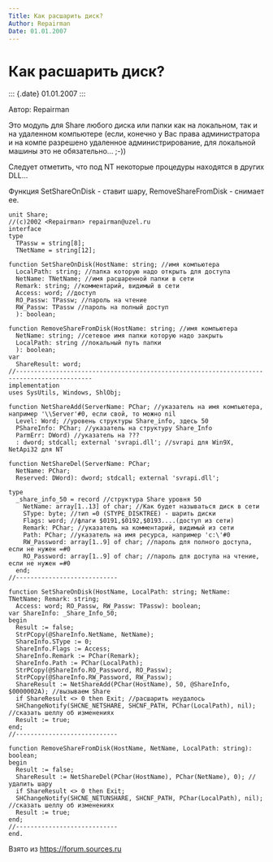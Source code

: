 ```yaml
---
Title: Как расшарить диск?
Author: Repairman
Date: 01.01.2007
---
```



Как расшарить диск?
===================

::: {.date}
01.01.2007
:::

Автор: Repairman

Это модуль для Share любого диска или папки как на локальном, так и на
удаленном компьютере (если, конечно у Вас права администратора и на
компе разрешено удаленное администрирование, для локальной машины это не
обязательно... ;-))

Следует отметить, что под NT некоторые процедуры находятся в других
DLL...

Функция SetShareOnDisk - ставит шару, RemoveShareFromDisk - снимает ее.

    unit Share;
    //(c)2002 <Repairman> repairman@uzel.ru
    interface
    type
      TPassw = string[8];
      TNetName = string[12];
     
    function SetShareOnDisk(HostName: string; //имя компьютера
      LocalPath: string; //папка которую надо открыть для доступа
      NetName: TNetName; //имя расшаренной папки в сети
      Remark: string; //комментарий, видимый в сети
      Access: word; //доступ
      RO_Passw: TPassw; //пароль на чтение
      RW_Passw: TPassw //пароль на полный доступ
      ): boolean;
     
    function RemoveShareFromDisk(HostName: string; //имя компьютера
      NetName: string; //сетевое имя папки которую надо закрыть
      LocalPath: string //локальный путь папки
      ): boolean;
    var
      ShareResult: word;
    //-------------------------------------------------------------------------------------------
    implementation
    uses SysUtils, Windows, ShlObj;
     
    function NetShareAdd(ServerName: PChar; //указатель на имя компьютера, например '\\Server'#0, если свой, то можно nil
      Level: Word; //уровень структуры Share_info, здесь 50
      PShareInfo: PChar; //указатель на структуру Share_Info
      ParmErr: DWord) //указатель на ???
      : dword; stdcall; external 'svrapi.dll'; //svrapi для Win9X, NetApi32 для NT
     
    function NetShareDel(ServerName: PChar;
      NetName: PChar;
      Reserved: DWord): dword; stdcall; external 'svrapi.dll';
     
    type
      _share_info_50 = record //структура Share уровня 50
        NetName: array[1..13] of char; //Как будет называться диск в сети
        SType: byte; //тип =0 (STYPE_DISKTREE) - шарить диски
        Flags: word; //флаги $0191,$0192,$0193....(доступ из сети)
        Remark: PChar; //указатель на комментарий, видимый из сети
        Path: PChar; //указатель на имя ресурса, например 'c:\'#0
        RW_Password: array[1..9] of char; //пароль для полного доступа, если не нужен =#0
        RO_Password: array[1..9] of char; //пароль для доступа на чтение, если не нужен =#0
      end;
    //----------------------------
     
    function SetShareOnDisk(HostName, LocalPath: string; NetName: TNetName; Remark: string;
      Access: word; RO_Passw, RW_Passw: TPassw): boolean;
    var ShareInfo: _Share_Info_50;
    begin
      Result := false;
      StrPCopy(@ShareInfo.NetName, NetName);
      ShareInfo.SType := 0;
      ShareInfo.Flags := Access;
      ShareInfo.Remark := PChar(Remark);
      ShareInfo.Path := PChar(LocalPath);
      StrPCopy(@ShareInfo.RO_Password, RO_Passw);
      StrPCopy(@ShareInfo.RW_Password, RW_Passw);
      ShareResult := NetShareAdd(PChar(HostName), 50, @ShareInfo, $0000002A); //вызываем Share
      if ShareResult <> 0 then Exit; //расшарить неудалось
      SHChangeNotify(SHCNE_NETSHARE, SHCNF_PATH, PChar(LocalPath), nil); //сказать шеллу об изменениях
      Result := true;
    end;
    //----------------------------
     
    function RemoveShareFromDisk(HostName, NetName, LocalPath: string): boolean;
    begin
      Result := false;
      ShareResult := NetShareDel(PChar(HostName), PChar(NetName), 0); //удалить шару
      if ShareResult <> 0 then Exit;
      SHChangeNotify(SHCNE_NETUNSHARE, SHCNF_PATH, PChar(LocalPath), nil); //сказать шеллу об изменениях
      Result := true;
    end;
    //----------------------------
    end.

Взято из <https://forum.sources.ru>

